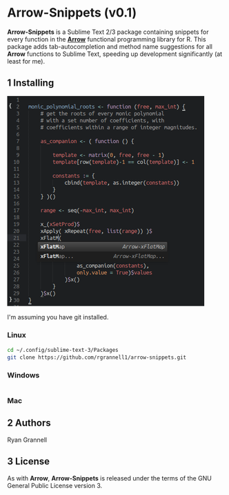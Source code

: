 Arrow-Snippets (v0.1)
===========================================

**Arrow-Snippets** is a Sublime Text 2/3 package containing snippets for
every function in the [**Arrow**](https://github.com/rgrannell1/arrow) functional programming
library for R. This package adds tab-autocompletion and method name suggestions for all **Arrow**
functions to Sublime Text, speeding up development significantly (at least for me).

## 1 Installing

<img src = "sample.png"></img>

I'm assuming you have git installed.

### Linux

```bash
cd ~/.config/sublime-text-3/Packages
git clone https://github.com/rgrannell1/arrow-snippets.git
```

### Windows

```bash


```

### Mac


## 2 Authors

Ryan Grannell

## 3 License

As with **Arrow**, **Arrow-Snippets** is released under the terms of the GNU General Public License version 3.

